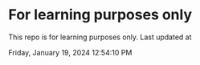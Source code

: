 # For learning purposes only
This repo is for learning purposes only.
Last updated at

Friday, January 19, 2024 12:54:10 PM

